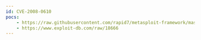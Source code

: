 ```yaml
---
id: CVE-2008-0610
pocs:
    - https://raw.githubusercontent.com/rapid7/metasploit-framework/master/modules/exploits/windows/vnc/ultravnc_viewer_bof.rb
    - https://www.exploit-db.com/raw/18666
---
```

